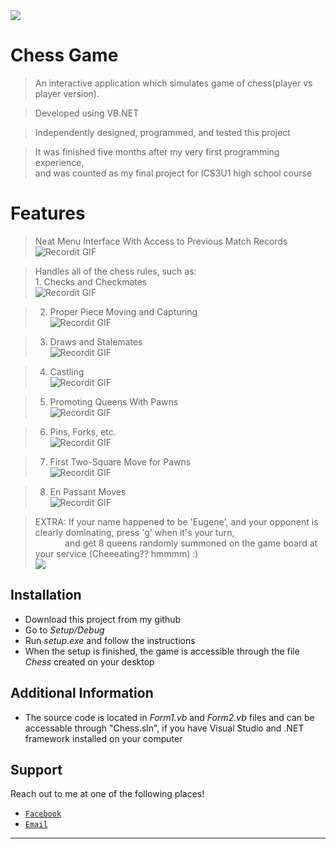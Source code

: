 <img src="https://i.ibb.co/F5XtgzZ/1.png">

# Chess Game

> An interactive application which simulates game of chess(player vs player version).

> Developed using VB.NET

> Independently designed, programmed, and tested this project

> It was finished five months after my very first programming experience,
  <br/> and was counted as my final project for ICS3U1 high school course

# Features

 > Neat Menu Interface With Access to Previous Match Records
 <br/> ![Recordit GIF](http://g.recordit.co/9ElBaDNPid.gif)
 
 
 > Handles all of the chess rules, such as:
 <br/>  1. Checks and Checkmates
  <br/> ![Recordit GIF](http://g.recordit.co/rl3CePvDhp.gif)
  
 > 2. Proper Piece Moving and Capturing
  <br/> ![Recordit GIF](http://g.recordit.co/byfRW6u0uz.gif)
  
 > 3. Draws and Stalemates
  <br/> ![Recordit GIF](http://g.recordit.co/5kMSz6tKS6.gif) 
  
 > 4. Castling
   <br/> ![Recordit GIF](http://g.recordit.co/YhePpQQ0ca.gif) 
   
 > 5. Promoting Queens With Pawns
  <br/> ![Recordit GIF](http://g.recordit.co/dHjniyedM8.gif) 
  
 > 6. Pins, Forks, etc.
  <br/> ![Recordit GIF](http://g.recordit.co/DHSvSs2AeO.gif) 
  
 > 7. First Two-Square Move for Pawns
  <br/> ![Recordit GIF](http://g.recordit.co/RlMyyF7qoE.gif)
  
 > 8. En Passant Moves
  <br/> ![Recordit GIF](http://g.recordit.co/Vk6b64lzKA.gif)
  
 > EXTRA: If your name happened to be 'Eugene', and your opponent is clearly dominating, press 'g' when it's your turn, 
   <br/>  &nbsp;&nbsp;&nbsp;&nbsp;&nbsp;&nbsp;&nbsp;&nbsp;&nbsp;&nbsp;&nbsp;   and get 8 queens randomly summoned on the game board at your service (Cheeeating?? hmmmm) :)
   <br/> <img src="https://i.imgur.com/tuUtjUH.png">

## Installation

- Download this project from my github
- Go to *Setup/Debug*
- Run *setup.exe* and follow the instructions
- When the setup is finished, the game is accessible through the file *Chess* created on your desktop 


## Additional Information

- The source code is located in *Form1.vb* and *Form2.vb* files and can be accessable through "Chess.sln", if you have Visual Studio and .NET framework installed on your computer

## Support

Reach out to me at one of the following places!

- <a href="https://www.facebook.com/eugene.fedoriv" target="_blank">`Facebook`</a>
- <a href="mailto:eugene.fv@icloud.com" itemprop="email">`Email`</a>

---

